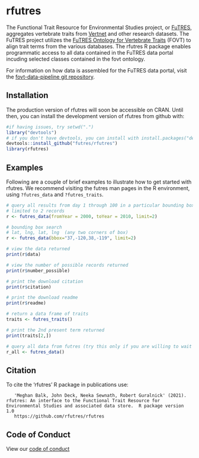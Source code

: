 
<!-- README.md is generated from README.Rmd. Please edit that file -->

# rfutres

The Functional Trait Resource for Environmental Studies project, or [FuTRES](https://www.futres.org/), aggregates vertebrate traits from 
[Vertnet](http://vertnet.org/) and other research datasets.
The FuTRES project utilizes the [FuTRES Ontology for Vertebrate Traits](https://github.com/futres/fovt) (FOVT) to align
trait terms from the various databases. The rfutres
R package enables programmatic access to all data contained in the FuTRES
data portal incuding selected classes contained in the fovt ontology.

For information on how data is assembled for the FuTRES data portal, visit
the [fovt-data-pipeline git
repository](https://github.com/futres/fovt-data-pipeline).

## Installation

The production version of rfutres will soon be accessible on CRAN.  Until then, you can install the development version of rfutres from github with:

``` r
#if having issues, try setwd(".")
library("devtools")
# if you don't have devtools, you can install with install.packages("devtools" first
devtools::install_github("futres/rfutres")
library(rfutres)
```

## Examples

Following are a couple of brief examples to illustrate how to get
started with rfutres. We recommend visiting the futres man pages in the R environment, using
`?futres_data` and
`?futres_traits`.

``` r
# query all results from day 1 through 100 in a particular bounding box, 
# limited to 2 records
r <- futres_data(fromYear = 2000, toYear = 2010, limit=2)

# bounding box search
# lat, lng, lat, lng  (any two corners of box)
r <- futres_data(bbox="37,-120,38,-119", limit=2)

# view the data returned
print(r$data)

# view the number of possible records returned
print(r$number_possible)

# print the download citation
print(r$citation)

# print the download readme
print(r$readme)

# return a data frame of traits
traits <- futres_traits()

# print the 2nd present term returned
print(traits[2,])

# query all data from futres (try this only if you are willing to wait for the entire set to load)
r_all <- futres_data()

```

## Citation

To cite the ‘rfutres’ R package in publications
use:

``` 
   'Meghan Balk, John Deck, Neeka Sewnath, Robert Guralnick' (2021). rfutres: An interface to the Functional Trait Resource for Environmental Studies and associated data store.  R package version 1.0
   https://github.com/rfutres/rfutres
```

## Code of Conduct

View our [code of conduct](https://github.com/futres/rfutres/blob/master/CONDUCT.md)
